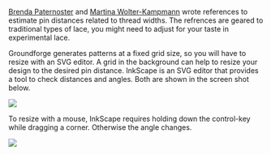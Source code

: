 [Brenda Paternoster] and [Martina Wolter-Kampmann] wrote references to estimate pin distances related to thread widths. The refrences are geared to traditional types of lace, you might need to adjust for your taste in experimental lace.

[Brenda Paternoster]: http://paternoster.orpheusweb.co.uk/lace/threadsize/threadsize.html
[Martina Wolter-Kampmann]: http://www.wolter-kampmann.de/verlag_en.html

Groundforge generates patterns at a fixed grid size, so you will have to resize with an SVG editor. A grid in the background can help to resize your design to the desired pin distance. InkScape is an SVG editor that provides a tool to check distances and angles. Both are shown in the screen shot below.

![](/GroundForge/images/measure.png)


To resize with a mouse, InkScape requires holding down the control-key while dragging a corner. Otherwise the angle changes.

![](/GroundForge/images/scale.png)